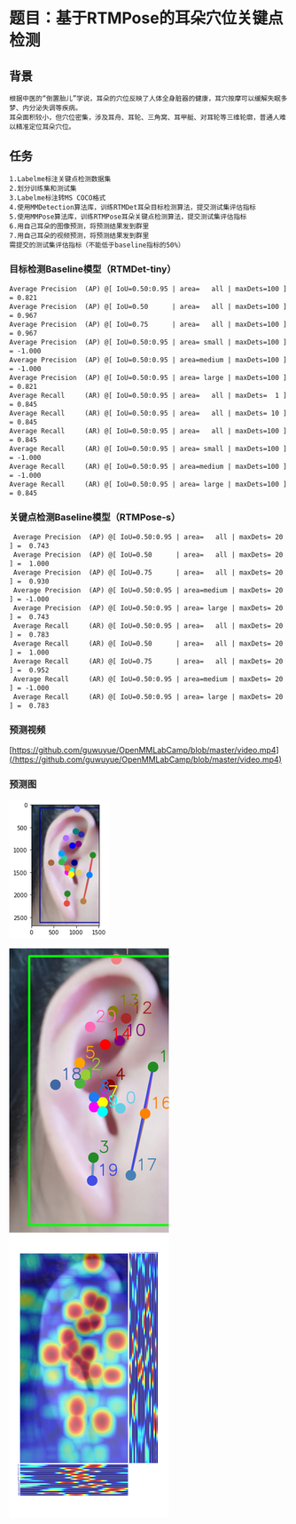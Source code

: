 # 题目：基于RTMPose的耳朵穴位关键点检测

## 背景
    根据中医的“倒置胎儿”学说，耳朵的穴位反映了人体全身脏器的健康，耳穴按摩可以缓解失眠多梦、内分泌失调等疾病。
    耳朵面积较小，但穴位密集，涉及耳舟、耳轮、三角窝、耳甲艇、对耳轮等三维轮廓，普通人难以精准定位耳朵穴位。

## 任务
    1.Labelme标注关键点检测数据集
    2.划分训练集和测试集
    3.Labelme标注转MS COCO格式
    4.使用MMDetection算法库，训练RTMDet耳朵目标检测算法，提交测试集评估指标
    5.使用MMPose算法库，训练RTMPose耳朵关键点检测算法，提交测试集评估指标
    6.用自己耳朵的图像预测，将预测结果发到群里
    7.用自己耳朵的视频预测，将预测结果发到群里
    需提交的测试集评估指标（不能低于baseline指标的50%）

### 目标检测Baseline模型（RTMDet-tiny） 

    Average Precision  (AP) @[ IoU=0.50:0.95 | area=   all | maxDets=100 ] = 0.821
    Average Precision  (AP) @[ IoU=0.50      | area=   all | maxDets=100 ] = 0.967
    Average Precision  (AP) @[ IoU=0.75      | area=   all | maxDets=100 ] = 0.967
    Average Precision  (AP) @[ IoU=0.50:0.95 | area= small | maxDets=100 ] = -1.000
    Average Precision  (AP) @[ IoU=0.50:0.95 | area=medium | maxDets=100 ] = -1.000
    Average Precision  (AP) @[ IoU=0.50:0.95 | area= large | maxDets=100 ] = 0.821
    Average Recall     (AR) @[ IoU=0.50:0.95 | area=   all | maxDets=  1 ] = 0.845
    Average Recall     (AR) @[ IoU=0.50:0.95 | area=   all | maxDets= 10 ] = 0.845
    Average Recall     (AR) @[ IoU=0.50:0.95 | area=   all | maxDets=100 ] = 0.845
    Average Recall     (AR) @[ IoU=0.50:0.95 | area= small | maxDets=100 ] = -1.000
    Average Recall     (AR) @[ IoU=0.50:0.95 | area=medium | maxDets=100 ] = -1.000
    Average Recall     (AR) @[ IoU=0.50:0.95 | area= large | maxDets=100 ] = 0.845
    

### 关键点检测Baseline模型（RTMPose-s） 


     Average Precision  (AP) @[ IoU=0.50:0.95 | area=   all | maxDets= 20 ] =  0.743
     Average Precision  (AP) @[ IoU=0.50      | area=   all | maxDets= 20 ] =  1.000
     Average Precision  (AP) @[ IoU=0.75      | area=   all | maxDets= 20 ] =  0.930
     Average Precision  (AP) @[ IoU=0.50:0.95 | area=medium | maxDets= 20 ] = -1.000
     Average Precision  (AP) @[ IoU=0.50:0.95 | area= large | maxDets= 20 ] =  0.743
     Average Recall     (AR) @[ IoU=0.50:0.95 | area=   all | maxDets= 20 ] =  0.783
     Average Recall     (AR) @[ IoU=0.50      | area=   all | maxDets= 20 ] =  1.000
     Average Recall     (AR) @[ IoU=0.75      | area=   all | maxDets= 20 ] =  0.952
     Average Recall     (AR) @[ IoU=0.50:0.95 | area=medium | maxDets= 20 ] = -1.000
     Average Recall     (AR) @[ IoU=0.50:0.95 | area= large | maxDets= 20 ] =  0.783

     
### 预测视频

[https://github.com/guwuyue/OpenMMLabCamp/blob/master/video.mp4](/https://github.com/guwuyue/OpenMMLabCamp/blob/master/video.mp4)

### 预测图

![avatar](/MMPose/opencv1.png)

![avatar](/MMPose/visualizer.jpg)

